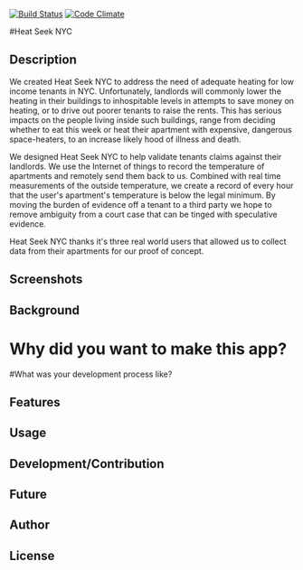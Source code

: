 [![Build Status](https://travis-ci.org/wfjeff/twinenyc.svg)](https://travis-ci.org/wfjeff/twinenyc)
[![Code Climate](https://codeclimate.com/github/wfjeff/twinenyc.png)](https://codeclimate.com/github/wfjeff/twinenyc)

#Heat Seek NYC

## Description

We created Heat Seek NYC to address the need of adequate heating for low income tenants in NYC. Unfortunately, landlords will commonly lower the heating in their buildings to inhospitable levels in attempts to save money on heating, or to drive out poorer tenants to raise the rents.  This has serious impacts on the people living inside such buildings, range from deciding whether to eat this week or heat their apartment with expensive, dangerous space-heaters, to an increase likely hood of illness and death.

We designed Heat Seek NYC to help validate tenants claims against their landlords.  We use the Internet of things to record the temperature of apartments and remotely send them back to us.  Combined with real time measurements of the outside temperature, we create a record of every hour that the user's apartment's temperature is below the legal minimum.  By moving the burden of evidence off a tenant to a third party we hope to remove ambiguity from a court case that can be tinged with speculative evidence.

Heat Seek NYC thanks it's three real world users that allowed us to collect data from their apartments for our proof of concept.

## Screenshots

## Background

# Why did you want to make this app? 

#What was your development process like?

## Features

## Usage

## Development/Contribution

## Future

## Author

## License
